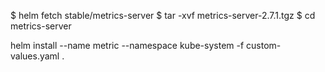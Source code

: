 $ helm fetch stable/metrics-server
$ tar -xvf metrics-server-2.7.1.tgz
$ cd metrics-server

helm install --name metric --namespace kube-system -f custom-values.yaml .